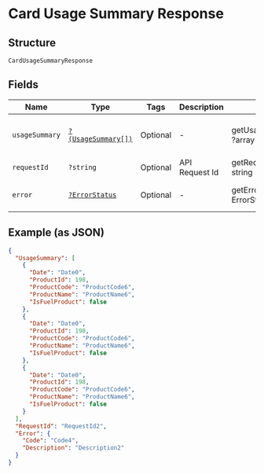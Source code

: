 
# Card Usage Summary Response

## Structure

`CardUsageSummaryResponse`

## Fields

| Name | Type | Tags | Description | Getter | Setter |
|  --- | --- | --- | --- | --- | --- |
| `usageSummary` | [`?(UsageSummary[])`](../../doc/models/usage-summary.md) | Optional | - | getUsageSummary(): ?array | setUsageSummary(?array usageSummary): void |
| `requestId` | `?string` | Optional | API Request Id | getRequestId(): ?string | setRequestId(?string requestId): void |
| `error` | [`?ErrorStatus`](../../doc/models/error-status.md) | Optional | - | getError(): ?ErrorStatus | setError(?ErrorStatus error): void |

## Example (as JSON)

```json
{
  "UsageSummary": [
    {
      "Date": "Date0",
      "ProductId": 198,
      "ProductCode": "ProductCode6",
      "ProductName": "ProductName6",
      "IsFuelProduct": false
    },
    {
      "Date": "Date0",
      "ProductId": 198,
      "ProductCode": "ProductCode6",
      "ProductName": "ProductName6",
      "IsFuelProduct": false
    },
    {
      "Date": "Date0",
      "ProductId": 198,
      "ProductCode": "ProductCode6",
      "ProductName": "ProductName6",
      "IsFuelProduct": false
    }
  ],
  "RequestId": "RequestId2",
  "Error": {
    "Code": "Code4",
    "Description": "Description2"
  }
}
```

